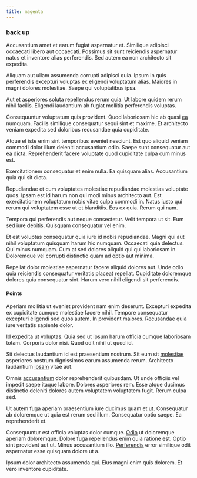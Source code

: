 ```yaml
---
title: magenta
---
```


### back up

Accusantium amet et earum fugiat aspernatur et. Similique adipisci occaecati libero aut occaecati. Possimus sit sunt reiciendis aspernatur natus et inventore alias perferendis. Sed autem ea non architecto sit expedita.

Aliquam aut ullam assumenda corrupti adipisci quia. Ipsum in quis perferendis excepturi voluptas ex eligendi voluptatum alias. Maiores in magni dolores molestiae. Saepe qui voluptatibus ipsa.

Aut et asperiores soluta repellendus rerum quia. Ut labore quidem rerum nihil facilis. Eligendi laudantium ab fugiat mollitia perferendis voluptas.

Consequuntur voluptatum quis provident. Quod laboriosam hic ab quasi [ea](/dolore/odio/neque/libero/handcrafted_plastic_chicken_buckinghamshire.md) numquam. Facilis similique consequatur sequi sint et maxime. Et architecto veniam expedita sed doloribus recusandae quia cupiditate.

Atque et iste enim sint temporibus eveniet nesciunt. Est quo aliquid veniam commodi dolor illum deleniti accusantium odio. Saepe sunt consequatur aut ea dicta. Reprehenderit facere voluptate quod cupiditate culpa cum minus est.

Exercitationem consequatur et enim nulla. Ea quisquam alias. Accusantium quia qui sit dicta.

Repudiandae et cum voluptates molestiae repudiandae molestias voluptate quos. Ipsam est id harum non qui modi minus architecto aut. Est exercitationem voluptatum nobis vitae culpa commodi in. Natus iusto qui rerum qui voluptatem esse ut et blanditiis. Eos ex quia. Rerum qui nam.

Tempora qui perferendis aut neque consectetur. Velit tempora ut sit. Eum sed iure debitis. Quisquam consequatur vel enim.

Et est voluptas consequatur quia iure id nobis repudiandae. Magni qui aut nihil voluptatum quisquam harum hic numquam. Occaecati quia delectus. Qui minus numquam. Cum at sed dolores aliquid qui qui laboriosam in. Doloremque vel corrupti distinctio quam ad optio aut minima.

Repellat dolor molestiae aspernatur facere aliquid dolores aut. Unde odio quia reiciendis consequatur veritatis placeat repellat. Cupiditate doloremque dolores quia consequatur sint. Harum vero nihil eligendi sit perferendis.

#### Points

Aperiam mollitia ut eveniet provident nam enim deserunt. Excepturi expedita ex cupiditate cumque molestiae facere nihil. Tempore consequatur excepturi eligendi sed quos autem. In provident maiores. Recusandae quia iure veritatis sapiente dolor.

Id expedita ut voluptas. Quia sed ut ipsum harum officia cumque laboriosam totam. Corporis dolor nisi. Quod odit nihil ut quod id.

Sit delectus laudantium id est praesentium nostrum. Sit eum sit [molestiae](/consequatur/architecto/ergonomic_assimilated_avon.md) asperiores nostrum dignissimos earum assumenda rerum. Architecto laudantium [ipsam](/consequatur/back_up.md) vitae aut.

Omnis [accusantium](/earum/quo/dolorem/electronics_&_sports_program.md) dolor reprehenderit quibusdam. Ut unde officiis vel impedit saepe itaque labore. Dolores asperiores rem. Esse atque ducimus distinctio deleniti dolores autem voluptatem voluptatem fugit. Rerum culpa sed.

Ut autem fuga aperiam praesentium iure ducimus quam et ut. Consequatur ab doloremque ut quia est rerum sed illum. Consequatur optio saepe. Ea reprehenderit et.

Consequuntur est officia voluptas dolor cumque. [Odio](/eos/est/ut/metal.md) ut doloremque aperiam doloremque. Dolore fuga repellendus enim quia ratione est. Optio sint provident aut ut. Minus accusantium illo. [Perferendis](/dolore/et/calculate.md) error similique odit aspernatur esse quisquam dolore ut a.

Ipsum dolor architecto assumenda qui. Eius magni enim quis dolorem. Et vero inventore cupiditate.
